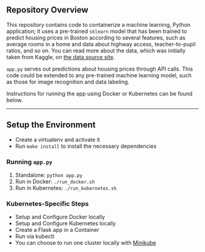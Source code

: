 
## Repository Overview

This repository contains code to containerize a machine learning, Python application; it uses a pre-trained `sklearn` model that has been trained to predict housing prices in Boston according to several features, such as average rooms in a home and data about highway access, teacher-to-pupil ratios, and so on. You can read more about the data, which was initially taken from Kaggle, on [the data source site](https://www.kaggle.com/c/boston-housing). 

`app.py` serves out predictions about housing prices through API calls. This code could be extended to any pre-trained machine learning model, such as those for image recognition and data labeling.

Instructions for running the app using Docker or Kubernetes can be found below.

---

## Setup the Environment

* Create a virtualenv and activate it
* Run `make install` to install the necessary dependencies

### Running `app.py`

1. Standalone:  `python app.py`
2. Run in Docker:  `./run_docker.sh`
3. Run in Kubernetes:  `./run_kubernetes.sh`

### Kubernetes-Specific Steps

* Setup and Configure Docker locally
* Setup and Configure Kubernetes locally
* Create a Flask app in a Container
* Run via kubectl 
* You can choose to run one cluster locally with [Minikube](https://kubernetes.io/docs/tasks/tools/install-minikube/)
